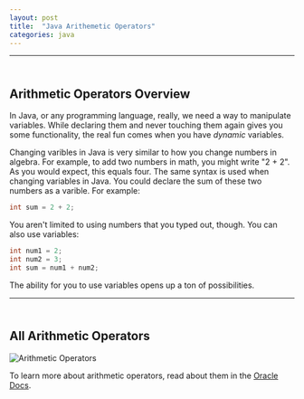 ```yaml
---
layout: post
title:  "Java Arithemetic Operators"
categories: java
---
```

***
## <br/> Arithmetic Operators Overview

In Java, or any programming language, really, we need a way to manipulate variables. While declaring them and never touching them again gives you some functionality, the real fun comes when you have *dynamic* variables. 

Changing varibles in Java is very similar to how you change numbers in algebra. For example, to add two numbers in math, you might write "2 + 2". As you would expect, this equals four. The same syntax is used when changing variables in Java. You could declare the sum of these two numbers as a varible. For example:

```java
int sum = 2 + 2;
```

You aren't limited to using numbers that you typed out, though. You can also use variables:

```java
int num1 = 2;
int num2 = 3;
int sum = num1 + num2;
```

The ability for you to use variables opens up a ton of possibilities. 

***

## <br/> All Arithmetic Operators

![Arithmetic Operators]({{site.baseurl}}/assets/images/tutorials/java/arithmetic-operators/arithmetic-operators.png)

To learn more about arithmetic operators, read about them in the [Oracle Docs](https://docs.oracle.com/javase/tutorial/java/nutsandbolts/op1.html).